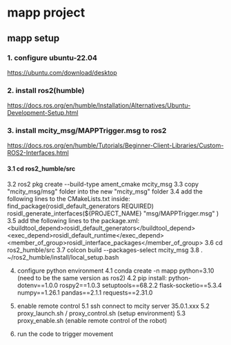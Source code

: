 # mapp project
## mapp setup
### 1. configure ubuntu-22.04 
https://ubuntu.com/download/desktop

### 2. install ros2(humble) 
https://docs.ros.org/en/humble/Installation/Alternatives/Ubuntu-Development-Setup.html

### 3. install mcity_msg/MAPPTrigger.msg to ros2
https://docs.ros.org/en/humble/Tutorials/Beginner-Client-Libraries/Custom-ROS2-Interfaces.html
#### 3.1 cd ros2_humble/src
3.2 ros2 pkg create --build-type ament_cmake mcity_msg
3.3 copy "mcity_msg/msg" folder into the new "mcity_msg" folder
3.4 add the following lines to the CMakeLists.txt inside:
find_package(rosidl_default_generators REQUIRED)
rosidl_generate_interfaces(${PROJECT_NAME}
  "msg/MAPPTrigger.msg"
)
3.5 add the following lines to the package.xml:
<buildtool_depend>rosidl_default_generators</buildtool_depend>
<exec_depend>rosidl_default_runtime</exec_depend>
<member_of_group>rosidl_interface_packages</member_of_group>
3.6 cd ros2_humble/src
3.7 colcon build --packages-select mcity_msg
3.8 . ~/ros2_humble/install/local_setup.bash

4. configure python environment
4.1 conda create -n mapp python=3.10 (need to be the same version as ros2)
4.2 pip install:
python-dotenv==1.0.0
rospy2==1.0.3
setuptools==68.2.2
flask-socketio==5.3.4
numpy==1.26.1
pandas==2.1.1
requests==2.31.0

5. enable remote control
5.1 ssh connect to mcity server 35.0.1.xxx
5.2 proxy_launch.sh / proxy_control.sh (setup environment)
5.3 proxy_enable.sh (enable remote control of the robot)

6. run the code to trigger movement
